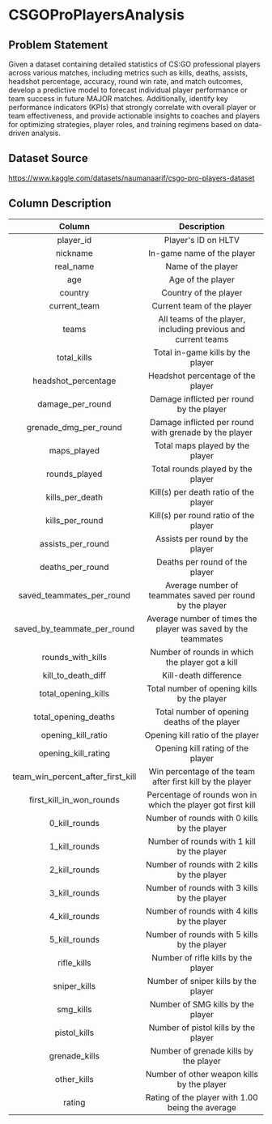 # CSGOProPlayersAnalysis

Problem Statement
---------------------------
Given a dataset containing detailed statistics of CS:GO professional players across various matches, including metrics such as kills, deaths, assists, headshot percentage, accuracy, round win rate, and match outcomes, develop a predictive model to forecast individual player performance or team success in future MAJOR matches. Additionally, identify key performance indicators (KPIs) that strongly correlate with overall player or team effectiveness, and provide actionable insights to coaches and players for optimizing strategies, player roles, and training regimens based on data-driven analysis.

Dataset Source
---------------------------
https://www.kaggle.com/datasets/naumanaarif/csgo-pro-players-dataset

Column Description
---------------------------
| Column |                                                              Description                                                             |
| :-: | :------------------------------------------------------------------------------------------------------------------------------------: |
| player_id | Player's ID on HLTV |
| nickname | In-game name of the player |
| real_name | Name of the player |
| age | Age of the player |
| country | Country of the player |
| current_team | Current team of the player |
| teams | All teams of the player, including previous and current teams |
| total_kills | Total in-game kills by the player |
| headshot_percentage | Headshot percentage of the player |
| damage_per_round | Damage inflicted per round by the player |
| grenade_dmg_per_round | Damage inflicted per round with grenade by the player |
| maps_played | Total maps played by the player |
| rounds_played | Total rounds played by the player |
| kills_per_death | Kill(s) per death ratio of the player |
| kills_per_round | Kill(s) per round ratio of the player |
| assists_per_round | Assists per round by the player |
| deaths_per_round | Deaths per round of the player|
| saved_teammates_per_round | Average number of teammates saved per round by the player |
| saved_by_teammate_per_round | Average number of times the player was saved by the teammates |
| rounds_with_kills | Number of rounds in which the player got a kill |		
| kill_to_death_diff | Kill-death difference |
| total_opening_kills | Total number of opening kills by the player |
| total_opening_deaths | Total number of opening deaths of the player |
| opening_kill_ratio | Opening kill ratio of the player |
| opening_kill_rating | Opening kill rating of the player |
| team_win_percent_after_first_kill | Win percentage of the team after first kill by the player |
| first_kill_in_won_rounds | Percentage of rounds won in which the player got first kill |
| 0_kill_rounds | Number of rounds with 0 kills by the player |
| 1_kill_rounds | Number of rounds with 1 kill by the player |
| 2_kill_rounds | Number of rounds with 2 kills by the player |
| 3_kill_rounds | Number of rounds with 3 kills by the player |
| 4_kill_rounds | Number of rounds with 4 kills by the player |
| 5_kill_rounds | Number of rounds with 5 kills by the player |
| rifle_kills | Number of rifle kills by the player |
| sniper_kills | Number of sniper kills by the player |
| smg_kills | Number of SMG kills by the player |
| pistol_kills | Number of pistol kills by the player |
| grenade_kills | Number of grenade kills by the player |
| other_kills | Number of other weapon kills by the player |
| rating | Rating of the player with 1.00 being the average |
